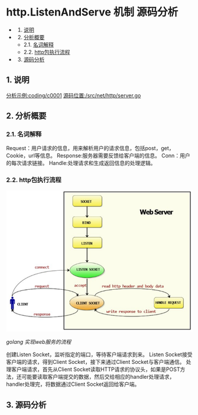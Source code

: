 # http.ListenAndServe 机制 源码分析

<!-- vscode-markdown-toc -->
* 1. [说明](#)
* 2. [分析概要](#-1)
	* 2.1. [ 名词解释](#-1)
	* 2.2. [http包执行流程](#http)
* 3. [源码分析](#-1)

<!-- vscode-markdown-toc-config
	numbering=true
	autoSave=true
	/vscode-markdown-toc-config -->
<!-- /vscode-markdown-toc -->

##  1. <a name=''></a>说明

[分析示例:coding/c0001](../coding/c0001)
[源码位置:/src/net/http/server.go](../go/src/net/http/server.go)

##  2. <a name='-1'></a>分析概要

###  2.1. <a name='-1'></a> 名词解释

Request：用户请求的信息，用来解析用户的请求信息，包括post，get，Cookie，url等信息。
Response:服务器需要反馈给客户端的信息。
Conn：用户的每次请求链接。
Handle:处理请求和生成返回信息的处理逻辑。

###  2.2. <a name='http'></a>http包执行流程

![http flow](../resources/images/http-flow.png)

*golang 实现web服务的流程*

创建Listen Socket，监听指定的端口，等待客户端请求到来。
Listen Socket接受客户端的请求，得到Client Socket，接下来通过Client Socket与客户端通信。
处理客户端请求，首先从Client Socket读取HTTP请求的协议头，如果是POST方法，还可能要读取客户端提交的数据，然后交给相应的handler处理请求，handler处理完，将数据通过Client Socket返回给客户端。

##  3. <a name='-1'></a>源码分析